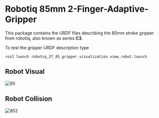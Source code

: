 # Robotiq 85mm 2-Finger-Adaptive-Gripper 

This package contains the URDF files describing the 85mm stroke gripper from robotiq, also known as series **C3**.

To test the gripper URDF description type 

```
ros2 launch robotiq_2f_85_gripper_visualization view_robot.launch 
```
## Robot Visual
![85](https://user-images.githubusercontent.com/8356912/49428405-45a6ef00-f7a6-11e8-822b-c6870c39d445.png)

## Robot Collision 
![852](https://user-images.githubusercontent.com/8356912/49428404-450e5880-f7a6-11e8-82a8-564247ebe7fc.png)

